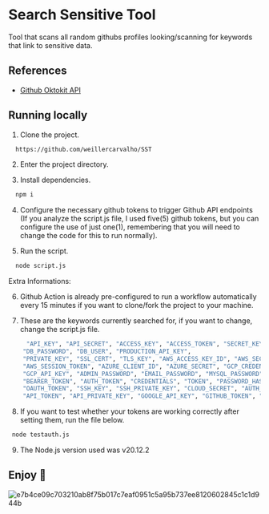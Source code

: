 # Search Sensitive Tool


Tool that scans all random githubs profiles looking/scanning for keywords that link to sensitive data.

## References

 - [Github Oktokit API](https://github.com/octokit)


## Running locally

1. Clone the project.

```bash
  https://github.com/weillercarvalho/SST
```

2. Enter the project directory.

3. Install dependencies.

```bash
  npm i
```
4. Configure the necessary github tokens to trigger Github API endpoints (If you analyze the script.js file, I used five(5) github tokens, but you can configure the use of just one(1), remembering that you will need to change the code for this to run normally).

5. Run the script.

```bash
  node script.js
```
Extra Informations:

6. Github Action is already pre-configured to run a workflow automatically every 15 minutes if you want to clone/fork the project to your machine.

7. These are the keywords currently searched for, if you want to change, change the script.js file.

```bash
     "API_KEY", "API_SECRET", "ACCESS_KEY", "ACCESS_TOKEN", "SECRET_KEY",
    "DB_PASSWORD", "DB_USER", "PRODUCTION_API_KEY",
    "PRIVATE_KEY", "SSL_CERT", "TLS_KEY", "AWS_ACCESS_KEY_ID", "AWS_SECRET_ACCESS_KEY",
    "AWS_SESSION_TOKEN", "AZURE_CLIENT_ID", "AZURE_SECRET", "GCP_CREDENTIALS",
    "GCP_API_KEY", "ADMIN_PASSWORD", "EMAIL_PASSWORD", "MYSQL_PASSWORD", "PG_PASSWORD",
    "BEARER_TOKEN", "AUTH_TOKEN", "CREDENTIALS", "TOKEN", "PASSWORD_HASH", "ENCRYPTION_KEY", "CLIENT_SECRET", "SECRET_TOKEN", "APP_SECRET", "JWT_SECRET",
    "OAUTH_TOKEN", "SSH_KEY", "SSH_PRIVATE_KEY", "CLOUD_SECRET", "AUTH_KEY", "AUTH_SECRET", "POSTGRES_PASSWORD", "MONGO_PASSWORD", "ELASTIC_PASSWORD",
    "API_TOKEN", "API_PRIVATE_KEY", "GOOGLE_API_KEY", "GITHUB_TOKEN", "BITBUCKET_TOKEN", "GITHUB_CLIENT_ID", "GITHUB_CLIENT_SECRET", "DOCKER_PASSWORD", "DOCKER_TOKEN"
```
8. If you want to test whether your tokens are working correctly after setting them, run the file below.
   
```bash
 node testauth.js
```
9. The Node.js version used was v20.12.2

   
## Enjoy 🚀


![e7b4ce09c703210ab8f75b017c7eaf0951c5a95b737ee8120602845c1c1d944b](https://github.com/user-attachments/assets/2016eb76-2156-4a87-a7be-6fcf079189f3)
